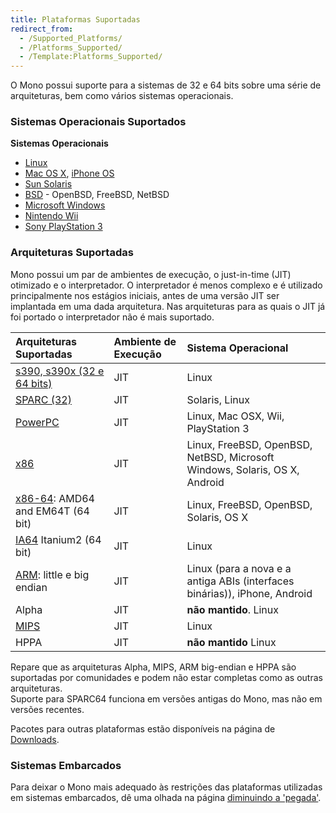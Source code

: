 ```yaml
---
title: Plataformas Suportadas
redirect_from:
  - /Supported_Platforms/
  - /Platforms_Supported/
  - /Template:Platforms_Supported/
---
```


O Mono possui suporte para a sistemas de 32 e 64 bits sobre uma série de arquiteturas, bem como 
vários sistemas operacionais.

### Sistemas Operacionais Suportados

**Sistemas Operacionais**

-   [Linux](/docs/about-mono/supported-platforms/linux/)
-   [Mac OS X](/docs/about-mono/supported-platforms/osx/), [iPhone OS](/docs/about-mono/supported-platforms/iphone/)
-   [Sun Solaris](/docs/about-mono/supported-platforms/solaris/)
-   [BSD](/docs/about-mono/supported-platforms/bsd/) - OpenBSD, FreeBSD, NetBSD
-   [Microsoft Windows](/docs/getting-started/install/windows/)
-   [Nintendo Wii](/docs/about-mono/supported-platforms/wii/)
-   [Sony PlayStation 3](/docs/about-mono/supported-platforms/playstation3/)

### Arquiteturas Suportadas

Mono possui um par de ambientes de execução, o just-in-time (JIT) otimizado e o interpretador. 
O interpretador é menos complexo e é utilizado principalmente nos estágios iniciais, antes de 
uma versão JIT ser implantada em uma dada arquitetura. Nas arquiteturas para as quais o JIT já 
foi portado o interpretador não é mais suportado.

|Arquiteturas Suportadas|Ambiente de Execução|Sistema Operacional|
|:----------------------|:------|:---------------|
|[s390, s390x (32 e 64 bits)](/docs/about-mono/supported-platforms/s390/)|JIT|Linux|
|[SPARC (32)](/docs/about-mono/supported-platforms/sparc/)|JIT|Solaris, Linux|
|[PowerPC](/docs/about-mono/supported-platforms/powerpc/)|JIT|Linux, Mac OSX, Wii, PlayStation 3|
|[x86](/docs/about-mono/supported-platforms/x86/)|JIT|Linux, FreeBSD, OpenBSD, NetBSD, Microsoft Windows, Solaris, OS X, Android|
|[x86-64](/docs/about-mono/supported-platforms/amd64/): AMD64 and EM64T (64 bit)|JIT|Linux, FreeBSD, OpenBSD, Solaris, OS X|
|[IA64](/docs/about-mono/supported-platforms/ia64/) Itanium2 (64 bit)|JIT|Linux|
|[ARM](/docs/about-mono/supported-platforms/arm/): little e big endian|JIT|Linux (para a nova e a antiga ABIs (interfaces binárias)), iPhone, Android|
|Alpha|JIT|**não mantido**. Linux|
|[MIPS](/docs/about-mono/supported-platforms/mips/)|JIT|Linux|
|HPPA|JIT|**não mantido** Linux|

Repare que as arquiteturas Alpha, MIPS, ARM big-endian e HPPA são suportadas por comunidades 
e podem não estar completas como as outras arquiteturas.<br/>
Suporte para SPARC64 funciona em versões antigas do Mono, mas não em versões recentes.

Pacotes para outras plataformas estão disponíveis na página de [Downloads](/download/).

### Sistemas Embarcados

Para deixar o Mono mais adequado às restrições das plataformas utilizadas em sistemas embarcados, 
dê uma olhada na página [diminuindo a 'pegada'](/docs/compiling-mono/small-footprint/).
